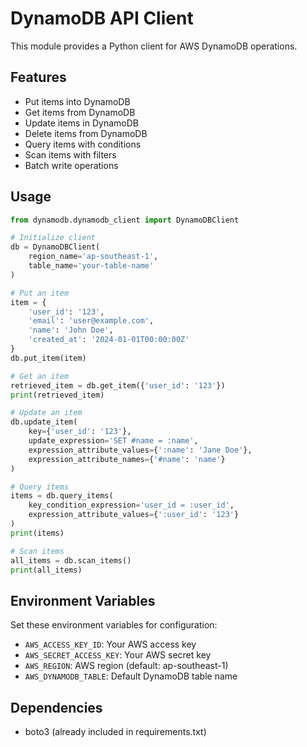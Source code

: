 # DynamoDB API Client

This module provides a Python client for AWS DynamoDB operations.

## Features

- Put items into DynamoDB
- Get items from DynamoDB
- Update items in DynamoDB
- Delete items from DynamoDB
- Query items with conditions
- Scan items with filters
- Batch write operations

## Usage

```python
from dynamodb.dynamodb_client import DynamoDBClient

# Initialize client
db = DynamoDBClient(
    region_name='ap-southeast-1',
    table_name='your-table-name'
)

# Put an item
item = {
    'user_id': '123',
    'email': 'user@example.com',
    'name': 'John Doe',
    'created_at': '2024-01-01T00:00:00Z'
}
db.put_item(item)

# Get an item
retrieved_item = db.get_item({'user_id': '123'})
print(retrieved_item)

# Update an item
db.update_item(
    key={'user_id': '123'},
    update_expression='SET #name = :name',
    expression_attribute_values={':name': 'Jane Doe'},
    expression_attribute_names={'#name': 'name'}
)

# Query items
items = db.query_items(
    key_condition_expression='user_id = :user_id',
    expression_attribute_values={':user_id': '123'}
)
print(items)

# Scan items
all_items = db.scan_items()
print(all_items)
```

## Environment Variables

Set these environment variables for configuration:

- `AWS_ACCESS_KEY_ID`: Your AWS access key
- `AWS_SECRET_ACCESS_KEY`: Your AWS secret key
- `AWS_REGION`: AWS region (default: ap-southeast-1)
- `AWS_DYNAMODB_TABLE`: Default DynamoDB table name

## Dependencies

- boto3 (already included in requirements.txt)



